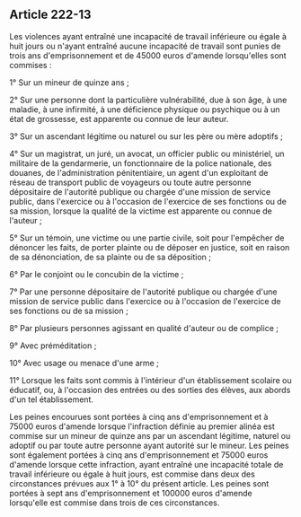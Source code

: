 Article 222-13
----
Les violences ayant entraîné une incapacité de travail inférieure ou égale à
huit jours ou n'ayant entraîné aucune incapacité de travail sont punies de trois
ans d'emprisonnement et de 45000 euros d'amende lorsqu'elles sont commises :

1° Sur un mineur de quinze ans ;

2° Sur une personne dont la particulière vulnérabilité, due à son âge, à une
maladie, à une infirmité, à une déficience physique ou psychique ou à un état de
grossesse, est apparente ou connue de leur auteur.

3° Sur un ascendant légitime ou naturel ou sur les père ou mère adoptifs ;

4° Sur un magistrat, un juré, un avocat, un officier public ou ministériel, un
militaire de la gendarmerie, un fonctionnaire de la police nationale, des
douanes, de l'administration pénitentiaire, un agent d'un exploitant de réseau
de transport public de voyageurs ou toute autre personne dépositaire de
l'autorité publique ou chargée d'une mission de service public, dans l'exercice
ou à l'occasion de l'exercice de ses fonctions ou de sa mission, lorsque la
qualité de la victime est apparente ou connue de l'auteur ;

5° Sur un témoin, une victime ou une partie civile, soit pour l'empêcher de
dénoncer les faits, de porter plainte ou de déposer en justice, soit en raison
de sa dénonciation, de sa plainte ou de sa déposition ;

6° Par le conjoint ou le concubin de la victime ;

7° Par une personne dépositaire de l'autorité publique ou chargée d'une mission
de service public dans l'exercice ou à l'occasion de l'exercice de ses fonctions
ou de sa mission ;

8° Par plusieurs personnes agissant en qualité d'auteur ou de complice ;

9° Avec préméditation ;

10° Avec usage ou menace d'une arme ;

11° Lorsque les faits sont commis à l'intérieur d'un établissement scolaire ou
éducatif, ou, à l'occasion des entrées ou des sorties des élèves, aux abords
d'un tel établissement.

Les peines encourues sont portées à cinq ans d'emprisonnement et à 75000 euros
d'amende lorsque l'infraction définie au premier alinéa est commise sur un
mineur de quinze ans par un ascendant légitime, naturel ou adoptif ou par toute
autre personne ayant autorité sur le mineur. Les peines sont également portées à
cinq ans d'emprisonnement et 75000 euros d'amende lorsque cette infraction,
ayant entraîné une incapacité totale de travail inférieure ou égale à huit
jours, est commise dans deux des circonstances prévues aux 1° à 10° du présent
article. Les peines sont portées à sept ans d'emprisonnement et 100000 euros
d'amende lorsqu'elle est commise dans trois de ces circonstances.
